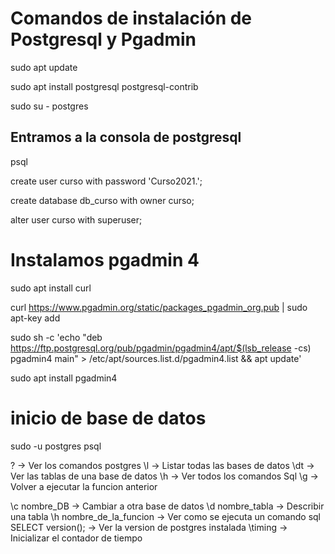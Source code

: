 # Comandos de instalación de Postgresql y Pgadmin

sudo apt update

sudo apt install postgresql postgresql-contrib

sudo su - postgres

## Entramos a la consola de postgresql

psql

create user curso with password 'Curso2021.';

create database db_curso with owner curso;

alter user curso with superuser;

# Instalamos pgadmin 4 

sudo apt install curl

curl https://www.pgadmin.org/static/packages_pgadmin_org.pub | sudo apt-key add

sudo sh -c 'echo "deb https://ftp.postgresql.org/pub/pgadmin/pgadmin4/apt/$(lsb_release -cs) pgadmin4 main" > /etc/apt/sources.list.d/pgadmin4.list && apt update'

sudo apt install pgadmin4

# inicio de base de datos

sudo -u postgres psql

\?    -> Ver los comandos postgres
\l    -> Listar todas las bases de datos
\dt   -> Ver las tablas de una base de datos
\h    -> Ver todos los comandos Sql
\g    -> Volver a ejecutar la funcion anterior

\c nombre_DB             -> Cambiar a otra base de datos
\d nombre_tabla          -> Describir una tabla
\h nombre_de_la_funcion  -> Ver como se ejecuta un comando sql
SELECT version();        -> Ver la version de postgres instalada
\timing 		 -> Inicializar el contador de tiempo



